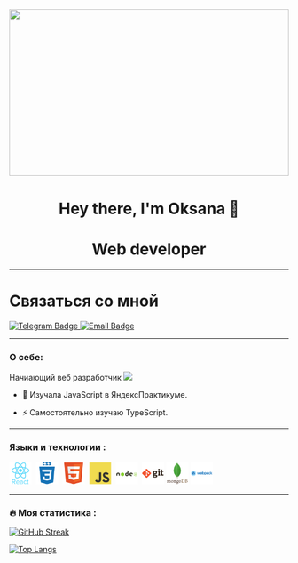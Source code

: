 
<div align="center">
  <img src="https://media2.giphy.com/media/RbDKaczqWovIugyJmW/giphy.gif?cid=ecf05e47zi7rrfm919y1gdu83qsp9cvlugpu3o9d77aue5mq&ep=v1_gifs_search&rid=giphy.gif&ct=g" width="100%" height="300"/>
</div>
<div id="header" align="center">
  
# **Hey there, I'm Oksana** 👋
# Web developer
</div>

---
# **Связаться со мной**
<div>
  <a href="https://t.me/@oksana_ishkulova">
    <img src="https://img.shields.io/badge/Telegram-blue?style=for-the-badge&logo=telegram&logoColor=white" alt="Telegram Badge"/>
  </a>

  <a href="mailto:ishkulova.oksana1@yandex.ru"> 
    <img src="https://img.shields.io/badge/email-red?style=for-the-badge&logo=gmail&logoColor=white" alt="Email Badge"/>
  </a>
  
</div>

---

### О себе:
Начиающий веб разработчик <img src="https://media.giphy.com/media/WUlplcMpOCEmTGBtBW/giphy.gif" width="30">
- :telescope: Изучала JavaScript в ЯндексПрактикуме.

- :zap: Самостоятельно изучаю TypeScript.

---

### Языки и технологии :
<div>
  <img src="https://github.com/devicons/devicon/blob/master/icons/react/react-original-wordmark.svg" title="React" alt="React" width="40" height="40"/>&nbsp;
  <img src="https://github.com/devicons/devicon/blob/master/icons/css3/css3-plain-wordmark.svg"  title="CSS3" alt="CSS" width="40" height="40"/>&nbsp;
  <img src="https://github.com/devicons/devicon/blob/master/icons/html5/html5-original.svg" title="HTML5" alt="HTML" width="40" height="40"/>&nbsp;
  <img src="https://github.com/devicons/devicon/blob/master/icons/javascript/javascript-original.svg" title="JavaScript" alt="JavaScript" width="40" height="40"/>&nbsp;
  <img src="https://github.com/devicons/devicon/blob/master/icons/nodejs/nodejs-original-wordmark.svg" title="NodeJS" alt="NodeJS" width="40" height="40"/>&nbsp;
  <img src="https://github.com/devicons/devicon/blob/master/icons/git/git-original-wordmark.svg" title="Git" **alt="Git" width="40" height="40"/>
  <img src="https://raw.githubusercontent.com/devicons/devicon/55609aa5bd817ff167afce0d965585c92040787a/icons/mongodb/mongodb-original-wordmark.svg"  title="MongoDB" alt="MongoDB" width="40" height="40"/>
  <img src="https://raw.githubusercontent.com/devicons/devicon/55609aa5bd817ff167afce0d965585c92040787a/icons/webpack/webpack-original-wordmark.svg" title="Webpack" alt="Webpack" width="40" height="40"/>
</div>


---


### :fire: Моя статистика :

[![GitHub Streak](http://github-readme-streak-stats.herokuapp.com?user=Oksana-Bykova&theme=dark&background=000000)](https://git.io/streak-stats)

[![Top Langs](https://github-readme-stats.vercel.app/api/top-langs/?username=Oksana-Bykova)](https://github.com/anuraghazra/github-readme-stats)
